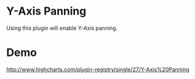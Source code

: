 # Y-Axis Panning
Using this plugin will enable Y-Axis panning.

# Demo
http://www.highcharts.com/plugin-registry/single/27/Y-Axis%20Panning
